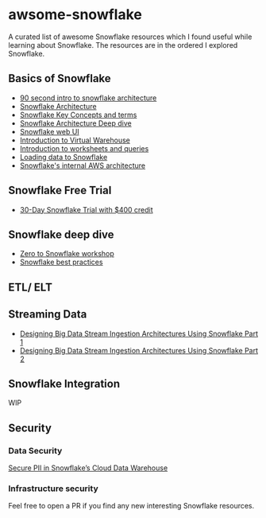 # awsome-snowflake
A curated list of awesome Snowflake resources which I found useful while learning about Snowflake. The resources are in the ordered I explored Snowflake.

## Basics of Snowflake
- [90 second intro to snowflake architecture](https://www.youtube.com/watch?v=Z2OYJFI2P8I)
- [Snowflake Architecture](https://www.youtube.com/watch?v=QTEprlUFWNY)
- [Snowflake Key Concepts and terms](https://www.youtube.com/watch?v=fEtoYweBNQ4)
- [Snowflake Architecture Deep dive](https://www.youtube.com/watch?v=dxrEHqMFUWI)
- [Snowflake web UI](https://www.youtube.com/watch?v=fEtoYweBNQ4)
- [Introduction to Virtual Warehouse](https://www.youtube.com/watch?v=iOsMbqIDPss)
- [Introduction to worksheets and queries](https://www.youtube.com/watch?v=mH4pvxcfNYw)
- [Loading data to Snowflake](https://www.youtube.com/watch?v=us6MChC8T9Y)
- [Snowflake's internal AWS architecture](https://www.youtube.com/watch?v=1DOrNBv1Sz8)

## Snowflake Free Trial
- [30-Day Snowflake Trial with $400 credit](https://trial.snowflake.com/)

## Snowflake deep dive
- [Zero to Snowflake workshop](https://www.youtube.com/watch?v=bprbBn0ILew)
- [Snowflake best practices](https://www.youtube.com/watch?v=RD5_zYBl3Ss)


## ETL/ ELT


## Streaming Data

- [Designing Big Data Stream Ingestion Architectures Using Snowflake Part 1](http://www.snowflake.com/blog/designing-big-data-stream-ingestion-architectures-using-snowflake-part-1/)
- [Designing Big Data Stream Ingestion Architectures Using Snowflake Part 2](https://www.snowflake.com/blog/designing-data-stream-ingestion-architectures-using-snowflake-part-ii/)

## Snowflake Integration
WIP

## Security
### Data Security
[Secure PII in Snowflake’s Cloud Data Warehouse](https://medium.com/hashmapinc/6-steps-to-secure-pii-in-snowflakes-cloud-data-warehouse-f950c35839e3)

### Infrastructure security


Feel free to open a PR if you find any new interesting Snowflake resources.
